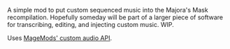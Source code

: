 A simple mod to put custom sequenced music into the Majora's Mask recompilation. Hopefully someday will be part of a larger piece of software for transcribing, editing, and injecting custom music. WIP.

Uses [MageMods' custom audio API](https://github.com/magemods/mm-audio-api).
